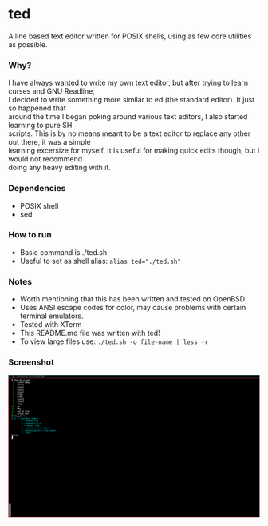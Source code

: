 # ted
A line based text editor written for POSIX shells, using as few core utilities as possible.

### Why?
I have always wanted to write my own text editor, but after trying to learn curses and GNU Readline,  
I decided to write something more similar to ed (the standard editor). It just so happened that  
around the time I began poking around various text editors, I also started learning to pure SH  
scripts. This is by no means meant to be a text editor to replace any other out there, it was a simple  
learning excersize for myself. It is useful for making quick edits though, but I would not recommend  
doing any heavy editing with it.

### Dependencies
* POSIX shell
* sed

### How to run
* Basic command is ./ted.sh
* Useful to set as shell alias: `alias ted="./ted.sh"`

### Notes
* Worth mentioning that this has been written and tested on OpenBSD
* Uses ANSI escape codes for color, may cause problems with certain terminal emulators.
* Tested with XTerm
* This README.md file was written with ted!
* To view large files use: `./ted.sh -o file-name | less -r`

### Screenshot
![scrot](scrot.png)

